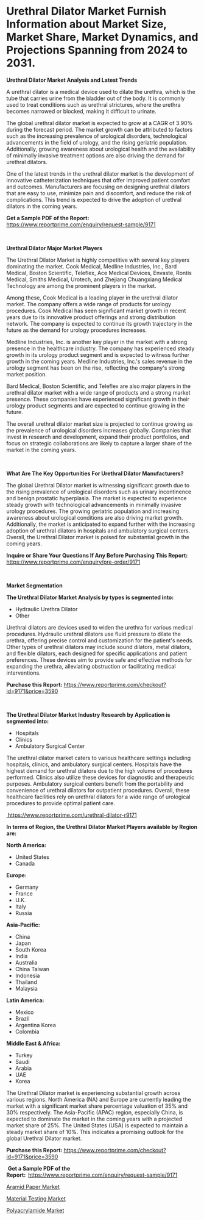 <p><h1>Urethral Dilator Market Furnish Information about Market Size, Market Share, Market Dynamics, and Projections Spanning from 2024 to 2031.</h1></p><p><strong>Urethral Dilator Market Analysis and Latest Trends</strong></p>
<p><p>A urethral dilator is a medical device used to dilate the urethra, which is the tube that carries urine from the bladder out of the body. It is commonly used to treat conditions such as urethral strictures, where the urethra becomes narrowed or blocked, making it difficult to urinate.</p><p>The global urethral dilator market is expected to grow at a CAGR of 3.90% during the forecast period. The market growth can be attributed to factors such as the increasing prevalence of urological disorders, technological advancements in the field of urology, and the rising geriatric population. Additionally, growing awareness about urological health and the availability of minimally invasive treatment options are also driving the demand for urethral dilators.</p><p>One of the latest trends in the urethral dilator market is the development of innovative catheterization techniques that offer improved patient comfort and outcomes. Manufacturers are focusing on designing urethral dilators that are easy to use, minimize pain and discomfort, and reduce the risk of complications. This trend is expected to drive the adoption of urethral dilators in the coming years.</p></p>
<p><strong>Get a Sample PDF of the Report:&nbsp;</strong> <a href="https://www.reportprime.com/enquiry/request-sample/9171">https://www.reportprime.com/enquiry/request-sample/9171</a></p>
<p>&nbsp;</p>
<p><strong>Urethral Dilator Major Market Players</strong></p>
<p><p>The Urethral Dilator Market is highly competitive with several key players dominating the market. Cook Medical, Medline Industries, Inc., Bard Medical, Boston Scientific, Teleflex, Ace Medical Devices, Envaste, Rontis Medical, Smiths Medical, Urotech, and Zhejiang Chuangxiang Medical Technology are among the prominent players in the market.</p><p>Among these, Cook Medical is a leading player in the urethral dilator market. The company offers a wide range of products for urology procedures. Cook Medical has seen significant market growth in recent years due to its innovative product offerings and strong distribution network. The company is expected to continue its growth trajectory in the future as the demand for urology procedures increases.</p><p>Medline Industries, Inc. is another key player in the market with a strong presence in the healthcare industry. The company has experienced steady growth in its urology product segment and is expected to witness further growth in the coming years. Medline Industries, Inc.'s sales revenue in the urology segment has been on the rise, reflecting the company's strong market position.</p><p>Bard Medical, Boston Scientific, and Teleflex are also major players in the urethral dilator market with a wide range of products and a strong market presence. These companies have experienced significant growth in their urology product segments and are expected to continue growing in the future.</p><p>The overall urethral dilator market size is projected to continue growing as the prevalence of urological disorders increases globally. Companies that invest in research and development, expand their product portfolios, and focus on strategic collaborations are likely to capture a larger share of the market in the coming years.</p></p>
<p>&nbsp;</p>
<p><strong>What Are The Key Opportunities For Urethral Dilator Manufacturers?</strong></p>
<p><p>The global Urethral Dilator market is witnessing significant growth due to the rising prevalence of urological disorders such as urinary incontinence and benign prostatic hyperplasia. The market is expected to experience steady growth with technological advancements in minimally invasive urology procedures. The growing geriatric population and increasing awareness about urological conditions are also driving market growth. Additionally, the market is anticipated to expand further with the increasing adoption of urethral dilators in hospitals and ambulatory surgical centers. Overall, the Urethral Dilator market is poised for substantial growth in the coming years.</p></p>
<p><strong>Inquire or Share Your Questions If Any Before Purchasing This Report:</strong> <a href="https://www.reportprime.com/enquiry/pre-order/9171">https://www.reportprime.com/enquiry/pre-order/9171</a></p>
<p>&nbsp;</p>
<p><strong>Market Segmentation</strong></p>
<p><strong>The Urethral Dilator Market Analysis by types is segmented into:</strong></p>
<p><ul><li>Hydraulic Urethra Dilator</li><li>Other</li></ul></p>
<p><p>Urethral dilators are devices used to widen the urethra for various medical procedures. Hydraulic urethral dilators use fluid pressure to dilate the urethra, offering precise control and customization for the patient's needs. Other types of urethral dilators may include sound dilators, metal dilators, and flexible dilators, each designed for specific applications and patient preferences. These devices aim to provide safe and effective methods for expanding the urethra, alleviating obstruction or facilitating medical interventions.</p></p>
<p><strong>Purchase this Report:&nbsp;</strong><a href="https://www.reportprime.com/checkout?id=9171&price=3590">https://www.reportprime.com/checkout?id=9171&price=3590</a></p>
<p>&nbsp;</p>
<p><strong>The Urethral Dilator Market Industry Research by Application is segmented into:</strong></p>
<p><ul><li>Hospitals</li><li>Clinics</li><li>Ambulatory Surgical Center</li></ul></p>
<p><p>The urethral dilator market caters to various healthcare settings including hospitals, clinics, and ambulatory surgical centers. Hospitals have the highest demand for urethral dilators due to the high volume of procedures performed. Clinics also utilize these devices for diagnostic and therapeutic purposes. Ambulatory surgical centers benefit from the portability and convenience of urethral dilators for outpatient procedures. Overall, these healthcare facilities rely on urethral dilators for a wide range of urological procedures to provide optimal patient care.</p></p>
<p><a href="https://www.reportprime.com/urethral-dilator-r9171">&nbsp;https://www.reportprime.com/urethral-dilator-r9171</a></p>
<p><strong>In terms of Region, the Urethral Dilator Market Players available by Region are:</strong></p>
<p>
    <p> <strong> North America: </strong>
        <ul>
            <li>United States</li>
            <li>Canada</li>
        </ul>
        </p> 
    <p> <strong> Europe: </strong>
        <ul>
            <li>Germany</li>
            <li>France</li>
            <li>U.K.</li>
            <li>Italy</li>
            <li>Russia</li>
        </ul>
        </p> 
    <p> <strong> Asia-Pacific: </strong>
        <ul>
            <li>China</li>
            <li>Japan</li>
            <li>South Korea</li>
            <li>India</li>
            <li>Australia</li>
            <li>China Taiwan</li>
            <li>Indonesia</li>
            <li>Thailand</li>
            <li>Malaysia</li>
        </ul>
        </p> 
    <p> <strong> Latin America: </strong>
        <ul>
            <li>Mexico</li>
            <li>Brazil</li>
            <li>Argentina Korea</li>
            <li>Colombia</li>
        </ul>
        </p> 
    <p> <strong> Middle East & Africa: </strong>
        <ul>
            <li>Turkey</li>
            <li>Saudi</li>
            <li>Arabia</li>
            <li>UAE</li>
            <li>Korea</li>
        </ul>
    </p>
    </p>
<p><p>The Urethral Dilator market is experiencing substantial growth across various regions. North America (NA) and Europe are currently leading the market with a significant market share percentage valuation of 35% and 30% respectively. The Asia-Pacific (APAC) region, especially China, is expected to dominate the market in the coming years with a projected market share of 25%. The United States (USA) is expected to maintain a steady market share of 10%. This indicates a promising outlook for the global Urethral Dilator market.</p></p>
<p><strong>Purchase this Report: </strong><a href="https://www.reportprime.com/checkout?id=9171&price=3590">https://www.reportprime.com/checkout?id=9171&price=3590</a></p>
<p>&nbsp;<strong>Get a Sample PDF of the Report:&nbsp;&nbsp;</strong><a href="https://www.reportprime.com/enquiry/request-sample/9171">https://www.reportprime.com/enquiry/request-sample/9171</a></p>
<p><strong></strong></p>
<p><p><a href="https://www.linkedin.com/pulse/aramid-paper-market-size-growth-outlook-from-2024-2031-hvioe?trackingId=8Ty9WHdYTxw0x%2FDHeJensg%3D%3D">Aramid Paper Market</a></p><p><a href="https://www.linkedin.com/pulse/material-testing-market-research-report-key-successful-business-v3hne?trackingId=9vZYU1RtJ%2Fo%2BEHgX8U%2BO9A%3D%3D">Material Testing Market</a></p><p><a href="https://www.linkedin.com/pulse/polyacrylamide-market-size-growth-outlook-from-2024-2031-ytgje?trackingId=dxbk38ysy51hSzsUSPVb2g%3D%3D">Polyacrylamide Market</a></p></p>